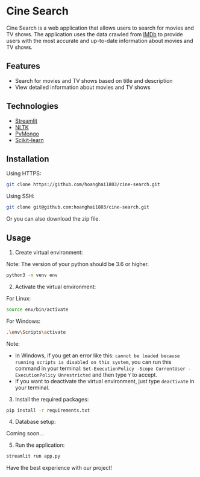 # Cine Search

Cine Search is a web application that allows users to search for movies and TV shows. The application uses the data crawled from [IMDb](https://www.imdb.com/) to provide users with the most accurate and up-to-date information about movies and TV shows.

## Features

- Search for movies and TV shows based on title and description
- View detailed information about movies and TV shows

## Technologies

- [Streamlit](https://www.streamlit.io/)
- [NLTK](https://www.nltk.org/)
- [PyMongo](https://pymongo.readthedocs.io/en/stable/)
- [Scikit-learn](https://scikit-learn.org/stable/)

## Installation

Using HTTPS:

```bash
git clone https://github.com/hoanghai1803/cine-search.git
```

Using SSH:

```bash
git clone git@github.com:hoanghai1803/cine-search.git
```

Or you can also download the zip file.

## Usage

1. Create virtual environment:

Note: The version of your python should be 3.6 or higher.

```bash
python3 -m venv env
```

2. Activate the virtual environment:

For Linux:

```bash
source env/bin/activate
```

For Windows:

```bash
.\env\Scripts\activate
```

Note:
- In Windows, if you get an error like this: `cannot be loaded because running scripts is disabled on this system`, you can run this command in your terminal: `Set-ExecutionPolicy -Scope CurrentUser -ExecutionPolicy Unrestricted` and then type `Y` to accept.
- If you want to deactivate the virtual environment, just type `deactivate` in your terminal.

3. Install the required packages:

```bash
pip install -r requirements.txt
```

4. Database setup:

Coming soon...

5. Run the application:

```bash
streamlit run app.py
```

Have the best experience with our project!